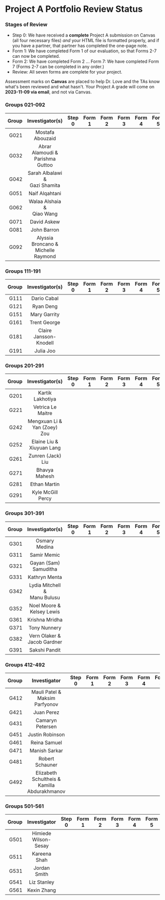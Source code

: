 # Project A Portfolio Review Status

### Stages of Review

- Step 0: We have received a **complete** Project A submission on Canvas (all four necessary files) *and* your HTML file is formatted properly, and if you have a partner, that partner has completed the one-page note.
- Form 1: We have completed Form 1 of our evaluation, so that Forms 2-7 can now be completed.
- Form 2: We have completed Form 2 ... Form 7: We have completed Form 7 (Forms 2-7 can be completed in any order.)
- Review: All seven forms are complete for your project.

Assessment marks on **Canvas** are placed to help Dr. Love and the TAs know what's been reviewed and what hasn't. Your Project A grade will come on **2023-11-09 via email**, and not via Canvas.

### Groups 021-092

Group | Investigator(s) | Step 0 | Form 1 | Form 2 | Form 3 | Form 4 | Form 5 | Form 6 | Form 7 | Review |
-----: | :-------------------------: | :-----: | :-----: | :-----: | :-----: | :-----: | :-----: | :-----: | :-----: | :-----: |
G021 | Mostafa Abouzaid | 
G032 | Abrar Alamoudi & <br /> Parishma Guttoo 
G042 | Sarah Albalawi & <br /> Gazi Shamita 
G051 | Naif Alqahtani | 
G062 | Walaa Alshaia & <br /> Qiao Wang  
G071 | David Askew | 
G081 | John Barron | 
G092 | Alyssia Broncano & <br /> Michelle Raymond

### Groups 111-191

Group | Investigator(s) | Step 0 | Form 1 | Form 2 | Form 3 | Form 4 | Form 5 | Form 6 | Form 7 | Review |
-----: | :-------------------------: | :-----: | :-----: | :-----: | :-----: | :-----: | :-----: | :-----: | :-----: | :-----: |
G111 | Dario Cabal |  
G121 | Ryan Deng | 
G151 | Mary Garrity | 
G161 | Trent George | 
G181 | Claire Jansson-Knodell | 
G191 | Julia Joo | 

### Groups 201-291

Group | Investigator(s) | Step 0 | Form 1 | Form 2 | Form 3 | Form 4 | Form 5 | Form 6 | Form 7 | Review |
-----: | :-------------------------: | :-----: | :-----: | :-----: | :-----: | :-----: | :-----: | :-----: | :-----: | :-----: |
G201 | Kartik Lakhotiya | 
G221 | Vetrica Le Maitre | 
G242 | Mengxuan Li & <br /> Yan (Zoey) Zou 
G252 | Elaine Liu & <br /> Xiuyuan Lang
G261 | Zunren (Jack) Liu | 
G271 | Bhavya Mahesh | 
G281 | Ethan Martin | 
G291 | Kyle McGill Percy | 

### Groups 301-391

Group | Investigator(s) | Step 0 | Form 1 | Form 2 | Form 3 | Form 4 | Form 5 | Form 6 | Form 7 | Review |
-----: | :-------------------------: | :-----: | :-----: | :-----: | :-----: | :-----: | :-----: | :-----: | :-----: | :-----: |
G301 | Osmary Medina | 
G311 | Samir Memic | 
G321 | Gayan (Sam) Samuditha | 
G331 | Kathryn Menta | 
G342 | Lydia Mitchell & <br /> Manu Bulusu
G352 | Noel Moore & <br /> Kelsey Lewis
G361 | Krishna Mridha | 
G371 | Tony Nunnery | 
G382 | Vern Olaker & <br /> Jacob Gardner
G391 | Sakshi Pandit | 

### Groups 412-492

Group | Investigator | Step 0 | Form 1 | Form 2 | Form 3 | Form 4 | Form 5 | Form 6 | Form 7 | Review |
-----: | :-------------------------: | :-----: | :-----: | :-----: | :-----: | :-----: | :-----: | :-----: | :-----: | :-----: |
G412 | Mauli Patel & <br /> Maksim Parfyonov
G421 | Juan Perez | 
G431 | Camaryn Petersen | 
G451 | Justin Robinson | 
G461 | Reina Samuel | 
G471 | Manish Sarkar | 
G481 | Robert Schauner | 
G492 | Elizabeth Schultheis & <br /> Kamilla Abdurakhmanov

### Groups 501-561

Group | Investigator | Step 0 | Form 1 | Form 2 | Form 3 | Form 4 | Form 5 | Form 6 | Form 7 | Review |
-----: | :-------------------------: | :-----: | :-----: | :-----: | :-----: | :-----: | :-----: | :-----: | :-----: | :-----: |
G501 | Himiede Wilson-Sesay | 
G511 | Kareena Shah | 
G531 | Jordan Smith | 
G541 | Liz Stanley | 
G561 | Kexin Zhang | 


